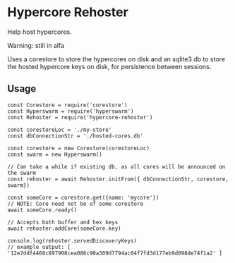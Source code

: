 # Hypercore Rehoster

Help host hypercores.

Warning: still in alfa

Uses a corestore to store the hypercores on disk
and an sqlite3 db to store the hosted hypercore keys on disk,
for persistence between sessions.

## Usage

```
const Corestore = require('corestore')
const Hyperswarm = require('hyperswarm')
const Rehoster = require('hypercore-rehoster')

const corestoreLoc = './my-store'
const dbConnectionStr = './hosted-cores.db'

const corestore = new Corestore(corestoreLoc)
const swarm = new Hyperswarm()

// Can take a while if existing db, as all cores will be announced on the swarm
const rehoster = await Rehoster.initFrom({ dbConnectionStr, corestore, swarm})

const someCore = corestore.get({name: 'mycore'})
// NOTE: Core need not be of some corestore
await someCore.ready()

// Accepts both buffer and hex keys
await rehoster.addCore(someCore.key)

console.log(rehoster.servedDiscoveryKeys)
// example output: [ '12e7ddf4468c897908cea086c90a309d7794ac04f7fd3d177eb9d098de74f1a2' ]
```
